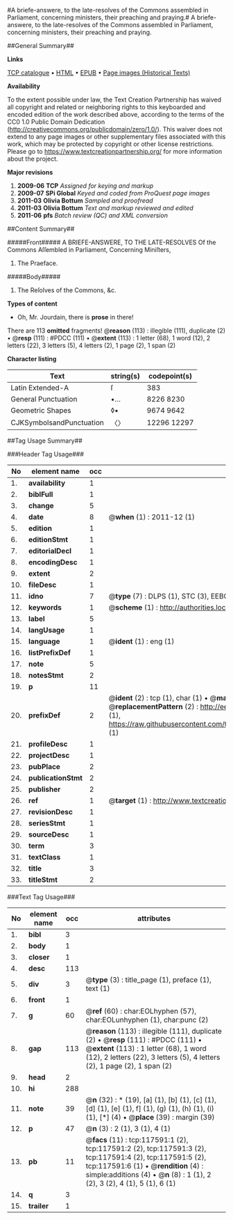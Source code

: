 #A briefe-answere, to the late-resolves of the Commons assembled in Parliament, concerning ministers, their preaching and praying.#
A briefe-answere, to the late-resolves of the Commons assembled in Parliament, concerning ministers, their preaching and praying.

##General Summary##

**Links**

[TCP catalogue](http://www.ota.ox.ac.uk/tcp/)  • 
[HTML](http://tei.it.ox.ac.uk/tcp/Texts-HTML/free/A77/A77405.html)  • 
[EPUB](http://tei.it.ox.ac.uk/tcp/Texts-EPUB/free/A77/A77405.epub) • 
[Page images (Historical Texts)](https://historicaltexts.jisc.ac.uk/eebo-99865351e)

**Availability**

To the extent possible under law, the Text Creation Partnership has waived all copyright and related or neighboring rights to this keyboarded and encoded edition of the work described above, according to the terms of the CC0 1.0 Public Domain Dedication (http://creativecommons.org/publicdomain/zero/1.0/). This waiver does not extend to any page images or other supplementary files associated with this work, which may be protected by copyright or other license restrictions. Please go to https://www.textcreationpartnership.org/ for more information about the project.

**Major revisions**

1. __2009-06__ __TCP__ *Assigned for keying and markup*
1. __2009-07__ __SPi Global__ *Keyed and coded from ProQuest page images*
1. __2011-03__ __Olivia Bottum__ *Sampled and proofread*
1. __2011-03__ __Olivia Bottum__ *Text and markup reviewed and edited*
1. __2011-06__ __pfs__ *Batch review (QC) and XML conversion*

##Content Summary##

#####Front#####
A BRIEFE-ANSWERE, TO THE LATE-RESOLVES Of the Commons Aſſembled in Parliament, Concerning Miniſters,
1. The Praeface.

#####Body#####

1. The Reſolves of the Commons, &c.

**Types of content**

  * Oh, Mr. Jourdain, there is **prose** in there!

There are 113 **omitted** fragments! 
 @__reason__ (113) : illegible (111), duplicate (2)  •  @__resp__ (111) : #PDCC (111)  •  @__extent__ (113) : 1 letter (68), 1 word (12), 2 letters (22), 3 letters (5), 4 letters (2), 1 page (2), 1 span (2)

**Character listing**


|Text|string(s)|codepoint(s)|
|---|---|---|
|Latin Extended-A|ſ|383|
|General Punctuation|•…|8226 8230|
|Geometric Shapes|◊▪|9674 9642|
|CJKSymbolsandPunctuation|〈〉|12296 12297|

##Tag Usage Summary##

###Header Tag Usage###

|No|element name|occ|attributes|
|---|---|---|---|
|1.|__availability__|1||
|2.|__biblFull__|1||
|3.|__change__|5||
|4.|__date__|8| @__when__ (1) : 2011-12 (1)|
|5.|__edition__|1||
|6.|__editionStmt__|1||
|7.|__editorialDecl__|1||
|8.|__encodingDesc__|1||
|9.|__extent__|2||
|10.|__fileDesc__|1||
|11.|__idno__|7| @__type__ (7) : DLPS (1), STC (3), EEBO-CITATION (1), PROQUEST (1), VID (1)|
|12.|__keywords__|1| @__scheme__ (1) : http://authorities.loc.gov/ (1)|
|13.|__label__|5||
|14.|__langUsage__|1||
|15.|__language__|1| @__ident__ (1) : eng (1)|
|16.|__listPrefixDef__|1||
|17.|__note__|5||
|18.|__notesStmt__|2||
|19.|__p__|11||
|20.|__prefixDef__|2| @__ident__ (2) : tcp (1), char (1)  •  @__matchPattern__ (2) : ([0-9\-]+):([0-9IVX]+) (1), (.+) (1)  •  @__replacementPattern__ (2) : http://eebo.chadwyck.com/downloadtiff?vid=$1&page=$2 (1), https://raw.githubusercontent.com/textcreationpartnership/Texts/master/tcpchars.xml#$1 (1)|
|21.|__profileDesc__|1||
|22.|__projectDesc__|1||
|23.|__pubPlace__|2||
|24.|__publicationStmt__|2||
|25.|__publisher__|2||
|26.|__ref__|1| @__target__ (1) : http://www.textcreationpartnership.org/docs/. (1)|
|27.|__revisionDesc__|1||
|28.|__seriesStmt__|1||
|29.|__sourceDesc__|1||
|30.|__term__|3||
|31.|__textClass__|1||
|32.|__title__|3||
|33.|__titleStmt__|2||


###Text Tag Usage###

|No|element name|occ|attributes|
|---|---|---|---|
|1.|__bibl__|3||
|2.|__body__|1||
|3.|__closer__|1||
|4.|__desc__|113||
|5.|__div__|3| @__type__ (3) : title_page (1), preface (1), text (1)|
|6.|__front__|1||
|7.|__g__|60| @__ref__ (60) : char:EOLhyphen (57), char:EOLunhyphen (1), char:punc (2)|
|8.|__gap__|113| @__reason__ (113) : illegible (111), duplicate (2)  •  @__resp__ (111) : #PDCC (111)  •  @__extent__ (113) : 1 letter (68), 1 word (12), 2 letters (22), 3 letters (5), 4 letters (2), 1 page (2), 1 span (2)|
|9.|__head__|2||
|10.|__hi__|288||
|11.|__note__|39| @__n__ (32) : * (19), [a] (1), [b] (1), [c] (1), [d] (1), [e] (1), f] (1), (g) (1), (h) (1), (i) (1), [*] (4)  •  @__place__ (39) : margin (39)|
|12.|__p__|47| @__n__ (3) : 2 (1), 3 (1), 4 (1)|
|13.|__pb__|11| @__facs__ (11) : tcp:117591:1 (2), tcp:117591:2 (2), tcp:117591:3 (2), tcp:117591:4 (2), tcp:117591:5 (2), tcp:117591:6 (1)  •  @__rendition__ (4) : simple:additions (4)  •  @__n__ (8) : 1 (1), 2 (2), 3 (2), 4 (1), 5 (1), 6 (1)|
|14.|__q__|3||
|15.|__trailer__|1||
